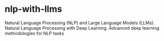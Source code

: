 # nlp-with-llms
Natural Language Processing (NLP) and Large Language Models (LLMs). Natural Language Processing with Deep Learning. Advanced deep learning methodologies for NLP tasks
